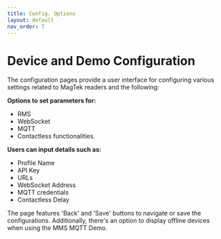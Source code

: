 ```yaml
---
title: Config. Options
layout: default
nav_order: 7
---
```


# Device and Demo Configuration

The configuration pages provide a user interface for configuring various settings related to MagTek readers and the following: 

**Options to set parameters for:**

- RMS
- WebSocket
- MQTT
- Contactless functionalities.

**Users can input details such as:**

- Profile Name
- API Key
- URLs
- WebSocket Address
- MQTT credentials
- Contactless Delay

The page features 'Back' and 'Save' buttons to navigate or save the configurations.  Additionally, there's an option to display offline devices when using the MMS MQTT Demo.